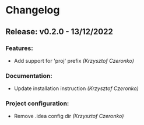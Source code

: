 # Changelog
## Release: v0.2.0 - 13/12/2022
### Features:
* Add support for 'proj' prefix *(Krzysztof Czeronko)*
### Documentation:
* Update installation instruction *(Krzysztof Czeronko)*
### Project configuration:
* Remove .idea config dir *(Krzysztof Czeronko)*
